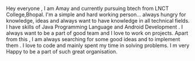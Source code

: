 Hey everyone , I am Amay and currently pursuing btech from LNCT College,Bhopal.
I'm a simple and hard working person... always hungry for knowledge, ideas and always want to have knowledge in all technical fields.
I have skills of Java Programming Language and Android Development .
I always want to be a part of good team and I love to work on projects.
Apart from this , I am always searching for some good ideas and to implement them .
I love to code and mainly spent my time in solving problems. 
I m very Happy to be a part of such great organisation.
